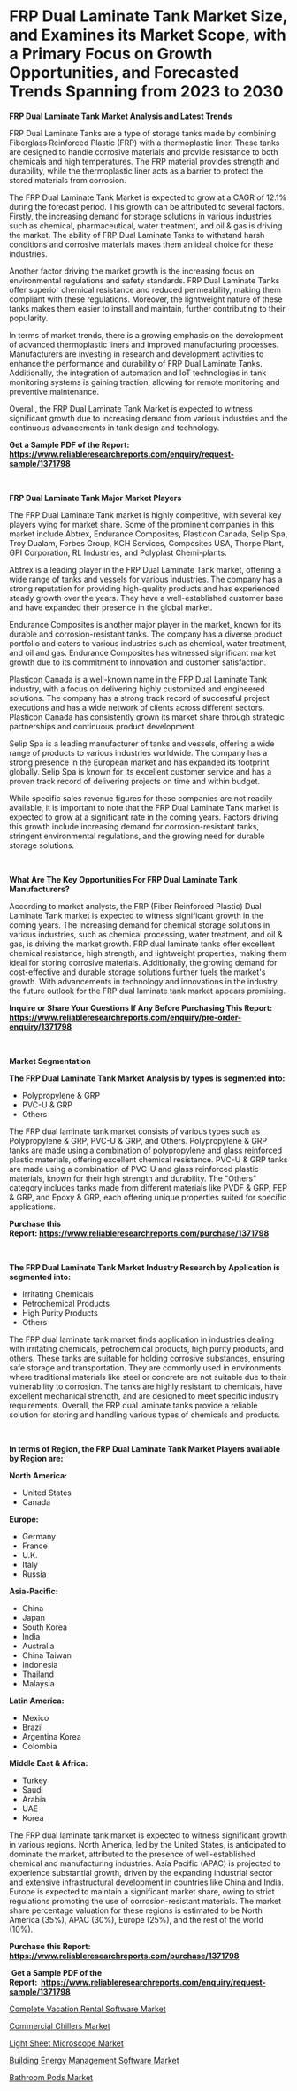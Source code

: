 <p><h1>FRP Dual Laminate Tank Market Size, and Examines its Market Scope, with a Primary Focus on Growth Opportunities, and Forecasted Trends Spanning from 2023 to 2030</h1></p><p><strong>FRP Dual Laminate Tank Market Analysis and Latest Trends</strong></p>
<p><p>FRP Dual Laminate Tanks are a type of storage tanks made by combining Fiberglass Reinforced Plastic (FRP) with a thermoplastic liner. These tanks are designed to handle corrosive materials and provide resistance to both chemicals and high temperatures. The FRP material provides strength and durability, while the thermoplastic liner acts as a barrier to protect the stored materials from corrosion.</p><p>The FRP Dual Laminate Tank Market is expected to grow at a CAGR of 12.1% during the forecast period. This growth can be attributed to several factors. Firstly, the increasing demand for storage solutions in various industries such as chemical, pharmaceutical, water treatment, and oil & gas is driving the market. The ability of FRP Dual Laminate Tanks to withstand harsh conditions and corrosive materials makes them an ideal choice for these industries.</p><p>Another factor driving the market growth is the increasing focus on environmental regulations and safety standards. FRP Dual Laminate Tanks offer superior chemical resistance and reduced permeability, making them compliant with these regulations. Moreover, the lightweight nature of these tanks makes them easier to install and maintain, further contributing to their popularity.</p><p>In terms of market trends, there is a growing emphasis on the development of advanced thermoplastic liners and improved manufacturing processes. Manufacturers are investing in research and development activities to enhance the performance and durability of FRP Dual Laminate Tanks. Additionally, the integration of automation and IoT technologies in tank monitoring systems is gaining traction, allowing for remote monitoring and preventive maintenance.</p><p>Overall, the FRP Dual Laminate Tank Market is expected to witness significant growth due to increasing demand from various industries and the continuous advancements in tank design and technology.</p></p>
<p><strong>Get a Sample PDF of the Report:&nbsp; <a href="https://www.reliableresearchreports.com/enquiry/request-sample/1371798">https://www.reliableresearchreports.com/enquiry/request-sample/1371798</a></strong></p>
<p>&nbsp;</p>
<p><strong>FRP Dual Laminate Tank Major Market Players</strong></p>
<p><p>The FRP Dual Laminate Tank market is highly competitive, with several key players vying for market share. Some of the prominent companies in this market include Abtrex, Endurance Composites, Plasticon Canada, Selip Spa, Troy Dualam, Forbes Group, KCH Services, Composites USA, Thorpe Plant, GPI Corporation, RL Industries, and Polyplast Chemi-plants.</p><p>Abtrex is a leading player in the FRP Dual Laminate Tank market, offering a wide range of tanks and vessels for various industries. The company has a strong reputation for providing high-quality products and has experienced steady growth over the years. They have a well-established customer base and have expanded their presence in the global market.</p><p>Endurance Composites is another major player in the market, known for its durable and corrosion-resistant tanks. The company has a diverse product portfolio and caters to various industries such as chemical, water treatment, and oil and gas. Endurance Composites has witnessed significant market growth due to its commitment to innovation and customer satisfaction.</p><p>Plasticon Canada is a well-known name in the FRP Dual Laminate Tank industry, with a focus on delivering highly customized and engineered solutions. The company has a strong track record of successful project executions and has a wide network of clients across different sectors. Plasticon Canada has consistently grown its market share through strategic partnerships and continuous product development.</p><p>Selip Spa is a leading manufacturer of tanks and vessels, offering a wide range of products to various industries worldwide. The company has a strong presence in the European market and has expanded its footprint globally. Selip Spa is known for its excellent customer service and has a proven track record of delivering projects on time and within budget.</p><p>While specific sales revenue figures for these companies are not readily available, it is important to note that the FRP Dual Laminate Tank market is expected to grow at a significant rate in the coming years. Factors driving this growth include increasing demand for corrosion-resistant tanks, stringent environmental regulations, and the growing need for durable storage solutions.</p></p>
<p>&nbsp;</p>
<p><strong>What Are The Key Opportunities For FRP Dual Laminate Tank Manufacturers?</strong></p>
<p><p>According to market analysts, the FRP (Fiber Reinforced Plastic) Dual Laminate Tank market is expected to witness significant growth in the coming years. The increasing demand for chemical storage solutions in various industries, such as chemical processing, water treatment, and oil & gas, is driving the market growth. FRP dual laminate tanks offer excellent chemical resistance, high strength, and lightweight properties, making them ideal for storing corrosive materials. Additionally, the growing demand for cost-effective and durable storage solutions further fuels the market's growth. With advancements in technology and innovations in the industry, the future outlook for the FRP dual laminate tank market appears promising.</p></p>
<p><strong>Inquire or Share Your Questions If Any Before Purchasing This Report: <a href="https://www.reliableresearchreports.com/enquiry/pre-order-enquiry/1371798">https://www.reliableresearchreports.com/enquiry/pre-order-enquiry/1371798</a></strong></p>
<p>&nbsp;</p>
<p><strong>Market Segmentation</strong></p>
<p><strong>The FRP Dual Laminate Tank Market Analysis by types is segmented into:</strong></p>
<p><ul><li>Polypropylene & GRP</li><li>PVC-U & GRP</li><li>Others</li></ul></p>
<p><p>The FRP dual laminate tank market consists of various types such as Polypropylene & GRP, PVC-U & GRP, and Others. Polypropylene & GRP tanks are made using a combination of polypropylene and glass reinforced plastic materials, offering excellent chemical resistance. PVC-U & GRP tanks are made using a combination of PVC-U and glass reinforced plastic materials, known for their high strength and durability. The "Others" category includes tanks made from different materials like PVDF & GRP, FEP & GRP, and Epoxy & GRP, each offering unique properties suited for specific applications.</p></p>
<p><strong>Purchase this Report:&nbsp;<a href="https://www.reliableresearchreports.com/purchase/1371798">https://www.reliableresearchreports.com/purchase/1371798</a></strong></p>
<p>&nbsp;</p>
<p><strong>The FRP Dual Laminate Tank Market Industry Research by Application is segmented into:</strong></p>
<p><ul><li>Irritating Chemicals</li><li>Petrochemical Products</li><li>High Purity Products</li><li>Others</li></ul></p>
<p><p>The FRP dual laminate tank market finds application in industries dealing with irritating chemicals, petrochemical products, high purity products, and others. These tanks are suitable for holding corrosive substances, ensuring safe storage and transportation. They are commonly used in environments where traditional materials like steel or concrete are not suitable due to their vulnerability to corrosion. The tanks are highly resistant to chemicals, have excellent mechanical strength, and are designed to meet specific industry requirements. Overall, the FRP dual laminate tanks provide a reliable solution for storing and handling various types of chemicals and products.</p></p>
<p>&nbsp;</p>
<p><strong>In terms of Region, the FRP Dual Laminate Tank Market Players available by Region are:</strong></p>
<p>
    <p> <strong> North America: </strong>
        <ul>
            <li>United States</li>
            <li>Canada</li>
        </ul>
        </p> 
    <p> <strong> Europe: </strong>
        <ul>
            <li>Germany</li>
            <li>France</li>
            <li>U.K.</li>
            <li>Italy</li>
            <li>Russia</li>
        </ul>
        </p> 
    <p> <strong> Asia-Pacific: </strong>
        <ul>
            <li>China</li>
            <li>Japan</li>
            <li>South Korea</li>
            <li>India</li>
            <li>Australia</li>
            <li>China Taiwan</li>
            <li>Indonesia</li>
            <li>Thailand</li>
            <li>Malaysia</li>
        </ul>
        </p> 
    <p> <strong> Latin America: </strong>
        <ul>
            <li>Mexico</li>
            <li>Brazil</li>
            <li>Argentina Korea</li>
            <li>Colombia</li>
        </ul>
        </p> 
    <p> <strong> Middle East & Africa: </strong>
        <ul>
            <li>Turkey</li>
            <li>Saudi</li>
            <li>Arabia</li>
            <li>UAE</li>
            <li>Korea</li>
        </ul>
    </p>
    </p>
<p><p>The FRP dual laminate tank market is expected to witness significant growth in various regions. North America, led by the United States, is anticipated to dominate the market, attributed to the presence of well-established chemical and manufacturing industries. Asia Pacific (APAC) is projected to experience substantial growth, driven by the expanding industrial sector and extensive infrastructural development in countries like China and India. Europe is expected to maintain a significant market share, owing to strict regulations promoting the use of corrosion-resistant materials. The market share percentage valuation for these regions is estimated to be North America (35%), APAC (30%), Europe (25%), and the rest of the world (10%).</p></p>
<p><strong>Purchase this Report: <a href="https://www.reliableresearchreports.com/purchase/1371798">https://www.reliableresearchreports.com/purchase/1371798</a></strong></p>
<p>&nbsp;<strong>Get a Sample PDF of the Report:&nbsp;&nbsp;<a href="https://www.reliableresearchreports.com/enquiry/request-sample/1371798">https://www.reliableresearchreports.com/enquiry/request-sample/1371798</a></strong></p>
<p><strong></strong></p>
<p><p><a href="https://medium.com/@lloydgrimes52/complete-vacation-rental-software-market-size-cagr-trends-2024-2030-605d84465120">Complete Vacation Rental Software Market</a></p><p><a href="https://www.linkedin.com/pulse/commercial-chillers-market-size-2023-2030-global-industrial-vkbhc/">Commercial Chillers Market</a></p><p><a href="https://www.linkedin.com/pulse/light-sheet-microscope-market-size-share-global-analysis-report-oiwlc/">Light Sheet Microscope Market</a></p><p><a href="https://medium.com/@malliefeest1955/building-energy-management-software-market-size-cagr-trends-2024-2030-98426fbdae74">Building Energy Management Software Market</a></p><p><a href="https://www.linkedin.com/pulse/bathroom-pods-market-size-share-global-analysis-report-2023-irwgc/">Bathroom Pods Market</a></p></p>
